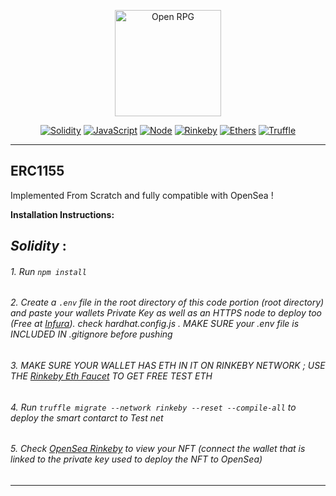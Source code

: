 <p align="center">
    <a href="/#" title="OpenRPG">
        <img height= "170px" src="https://miro.medium.com/max/1838/1*yv1h8joVjryl-NRyHG_dpQ.png" alt="Open RPG">
    </a>
</p>

<div align="center">


[![Solidity](https://img.shields.io/badge/Solidity-%5E0.6.0-red)](https://img.shields.io/badge/Solidity-%5E0.8.0-red)   [![JavaScript](https://img.shields.io/badge/JavaScript-ES9-%23FFFF00)](https://img.shields.io/badge/JavaScript-ES9-%23FFFF00)    [![Node](https://img.shields.io/badge/NodeJS-v10.16.2-brightgreen)](https://img.shields.io/badge/NodeJS-v10.16.2-brightgreen)   [![Rinkeby](https://img.shields.io/badge/Rinkeby-test--net-%23FFA500)](https://img.shields.io/badge/Rinkeby-test--net-%23FFA500)     [![Ethers](https://img.shields.io/badge/Ethers-5.1.3-%239370DB)](https://img.shields.io/badge/Ethers-5.1.3-%239370DB)   [![Truffle](https://img.shields.io/badge/Truffle-compiler-red)](https://img.shields.io/badge/Hardhat-compiler-red)
    

</div>

---

## ERC1155 

Implemented From Scratch and fully compatible with OpenSea !


**Installation Instructions:**

***Solidity***  :
-----------------------------------

######      1. Run   `npm install`

######      2. Create a `.env` file in the root directory of this code portion (root directory) and paste your wallets Private Key as well as an HTTPS node to deploy too (Free at [Infura](https://infura.io/)). check hardhat.config.js .  MAKE SURE your .env file is INCLUDED IN .gitignore before pushing

######      3. MAKE SURE YOUR WALLET HAS ETH IN IT ON RINKEBY NETWORK ; USE THE [Rinkeby Eth Faucet](https://faucet.rinkeby.io/) TO GET FREE TEST ETH 


######      4. Run `truffle migrate --network rinkeby --reset --compile-all` to deploy the smart contarct to Test net

######      5. Check [OpenSea Rinkeby](https://testnets.opensea.io/) to view your NFT (connect the wallet that is linked to the private key used to deploy the  NFT to OpenSea)

--------------------------------------
